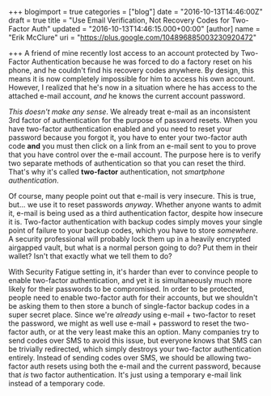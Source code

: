 +++
blogimport = true
categories = ["blog"]
date = "2016-10-13T14:46:00Z"
draft = true
title = "Use Email Verification, Not Recovery Codes for Two-Factor Auth"
updated = "2016-10-13T14:46:15.000+00:00"
[author]
name = "Erik McClure"
uri = "https://plus.google.com/104896885003230920472"

+++
A friend of mine recently lost access to an account protected by Two-Factor Authentication because he was forced to do a factory reset on his phone, and he couldn't find his recovery codes anywhere. By design, this means it is now completely impossible for him to access his own account. However, I realized that he's now in a situation where he has access to the attached e-mail account, *and* he knows the current account password.

*This doesn't make any sense*. We already treat e-mail as an inconsistent 3rd factor of authentication for the purpose of password resets. When you have two-factor authentication enabled and you need to reset your password because you forgot it, you have to enter your two-factor auth code **and** you must then click on a link from an e-mail sent to you to prove that you have control over the e-mail account. The purpose here is to verify two separate methods of authentication so that you can reset the third. That's why it's called **two-factor** authentication, not *smartphone authentication*.

Of course, many people point out that e-mail is very insecure. This is true, but... we use it to reset passwords *anyway*. Whether anyone wants to admit it, e-mail is being used as a third authentication factor, despite how insecure it is. Two-factor authentication with backup codes simply moves your single point of failure to your backup codes, which you have to store *somewhere*. A security professional will probably lock them up in a heavily encrypted airgapped vault, but what is a normal person going to do? Put them in their wallet? Isn't that exactly what we tell them to do?

With Security Fatigue setting in, it's harder than ever to convince people to enable two-factor authentication, and yet it is simultaneously much more likely for their passwords to be compromised. In order to be protected, people need to enable two-factor auth for their accounts, but we shouldn't be asking them to then store a bunch of single-factor backup codes in a super secret place. Since we're *already* using e-mail + two-factor to reset the password, we might as well use e-mail + password to reset the two-factor auth, or at the very least make this an option. Many companies try to send codes over SMS to avoid this issue, but everyone knows that SMS can be trivially redirected, which simply destroys your two-factor authentication entirely. Instead of sending codes over SMS, we should be allowing two-factor auth resets using both the e-mail and the current password, because that *is* two factor authentication. It's just using a temporary e-mail link instead of a temporary code. 
